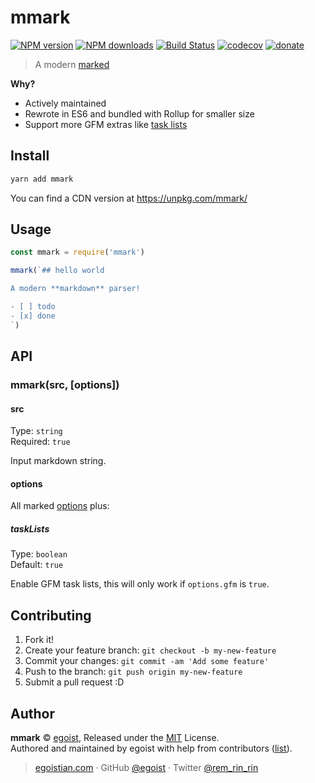 # mmark

[![NPM version](https://img.shields.io/npm/v/mmark.svg?style=flat)](https://npmjs.com/package/mmark) [![NPM downloads](https://img.shields.io/npm/dm/mmark.svg?style=flat)](https://npmjs.com/package/mmark) [![Build Status](https://img.shields.io/circleci/project/egoist/mmark/master.svg?style=flat)](https://circleci.com/gh/egoist/mmark) [![codecov](https://codecov.io/gh/egoist/mmark/branch/master/graph/badge.svg)](https://codecov.io/gh/egoist/mmark)
 [![donate](https://img.shields.io/badge/$-donate-ff69b4.svg?maxAge=2592000&style=flat)](https://github.com/egoist/donate)

> A modern [marked](https://github.com/chjj/marked)

**Why?**

- Actively maintained
- Rewrote in ES6 and bundled with Rollup for smaller size
- Support more GFM extras like [task lists](https://github.com/blog/1375-task-lists-in-gfm-issues-pulls-comments)

## Install

```bash
yarn add mmark
```

You can find a CDN version at https://unpkg.com/mmark/

## Usage

```js
const mmark = require('mmark')

mmark(`## hello world

A modern **markdown** parser!

- [ ] todo
- [x] done
`)
```

## API

### mmark(src, [options])

#### src

Type: `string`<br>
Required: `true`

Input markdown string.

#### options

All marked [options](https://github.com/chjj/marked#options-1) plus:

##### taskLists

Type: `boolean`<br>
Default: `true`

Enable GFM task lists, this will only work if `options.gfm` is `true`.

## Contributing

1. Fork it!
2. Create your feature branch: `git checkout -b my-new-feature`
3. Commit your changes: `git commit -am 'Add some feature'`
4. Push to the branch: `git push origin my-new-feature`
5. Submit a pull request :D


## Author

**mmark** © [egoist](https://github.com/egoist), Released under the [MIT](./LICENSE) License.<br>
Authored and maintained by egoist with help from contributors ([list](https://github.com/egoist/mmark/contributors)).

> [egoistian.com](https://egoistian.com) · GitHub [@egoist](https://github.com/egoist) · Twitter [@rem_rin_rin](https://twitter.com/rem_rin_rin)
